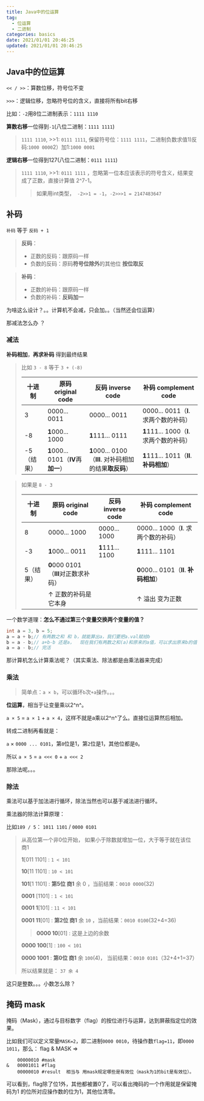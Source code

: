 ```yaml
---
title: Java中的位运算
tag:
  - 位运算
  - 二进制
categories: basics
date: 2021/01/01 20:46:25
updated: 2021/01/01 20:46:25
---
```




## Java中的位运算

`<< / >>`：算数位移，符号位不变

`>>>`：逻辑位移，忽略符号位的含义，直接将所有bit右移

比如：`-2`用8位二进制表示：`1111 1110`

**算数右移**一位得到`-1`(八位二进制：`1111 1111`)

> `1111 1110`, >>1: `0111 1111`, 保留符号位：`1111 1111`，二进制负数求值1)反码:`1000 0000`2）加1:`1000 0001`

**逻辑右移**一位得到127(八位二进制：`0111 1111`)

> `1111 1110`, >>1: `0111 1111` ，忽略第一位本应该表示的符号含义，结果变成了正数，直接计算值 2^7-1。
>
> > 如果用int类型，` -2>>1 = -1`，`-2>>>1 = 2147483647`



## 补码

`补码` 等于 `反码 + 1`

> **反码**：
>
> - 正数的反码：跟原码一样
> - 负数的反码：原码**符号位除外**的其他位  **按位取反**

> **补码**：
>
> - 正数的补码：跟原码一样
> - 负数的补码：**反码加一**

为啥这么设计？。。计算机不会减，只会加。。（当然还会位运算）





那减法怎么办 ？ 

### 减法

 **补码相加**，**再求补码** 得到最终结果

> 比如    `3 - 8`    等于    `3 + (-8)`
>
> | 十进制     | 原码 original code                    | 反码 inverse code                                       | 补码 complement code                      |
> | ---------- | ------------------------------------- | ------------------------------------------------------- | ----------------------------------------- |
> | 3          | 0000... 0011                          | 0000... 0011                                            | 0000... 0011（**I**. 求两个数的补码）     |
> | -8         | **1**000... 1000                      | **1**111... 0111                                        | **1**111... 1000（**I**. 求两个数的补码） |
> | -5（结果） | **1**000... 0101（**IV**再 **加一**） | **1**000... 0100（**III**. 对补码相加的结果**取反码**） | **1**111... 1011（**II**. **补码相加**）  |



>   如果是 `8 - 3`
>
>   | 十进制    | 原码 original code                   | 反码 inverse code | 补码 complement code                     |
>   | --------- | ------------------------------------ | ----------------- | ---------------------------------------- |
>   | 8         | 0000... 1000                         | 0000... 1000      | 0000... 1000（**I**. 求两个数的补码）    |
>   | -3        | **1**000... 0011                     | **1**111... 1100  | **1**111... 1101                         |
>   | 5（结果） | **0**000 0101（**III**对正数求补码） |                   | **0**000... 0101（**II**. **补码相加**） |
>   |           | ↑ 正数的补码是它本身                 |                   | ↑ 溢出 变为正数                          |



一个数学道理：**怎么不通过第三个变量交换两个变量的值？**

```java
int a = 3, b = 5;
a = a + b;// 有两数之和 和 b，就能算出a，我们要把a.val赋给b
b = a - b;// a+b-b 还是a，  现在我们有两数之和(a)和原来的a值，可以求出原来b的值 把原来b.val给a喽
a = a - b;// 完活
```





那计算机怎么计算乘法呢？（其实乘法、除法都是由乘法器来完成）

### 乘法

> 简单点：`a × b`，可以循环`b`次`+a`操作。。。

**位运算**，相当于让变量乘以2^n^。

`a × 5` = `a × 1` + `a × 4`，这样不就是a乘以2^n^了么。直接位运算然后相加。

转成二进制再看就是：

`a` × `0000 ... 0101`，第`0`位是1，第`2`位是1，其他位都是`0`。

所以 `a × 5` = `a <<< 0` + `a <<< 2`



那除法呢。。。

### 除法

乘法可以基于加法进行循环，除法当然也可以基于减法进行循环。

乘法器的除法计算原理：

比如`189 / 5`：  `1011 1101` / `0000 0101`

> 从高位第一个非0位开始， 如果小于除数就增加一位，大于等于就在该位 商1
>
> **1**[011 1101] : `1 < 101`
>
> **10**[11 1101] : `10 < 101`
>
> **101**[1 1101] :  **第5位 商1**  余 0 ，当前结果：`0010 0000`(32)
>
> **0001** [1101] : `1 < 101`
>
> **0001 1**[101] : `11 < 101`
>
> **0001 11**[01] :  **第2位 商1** 余 `10` ，当前结果：`0010 0100`(32+4=36)
>
> > **0000 10**[01] : 这是上边的余数
>
> **0000 100**[1] :  `100 < 101`
>
> **0000 1001** :  **第0位 商1** 余 `100`(4)， 当前结果：`0010 0101`（32+4+1=37）
>
> 所以结果就是： `37 余 4`



这只是整数。。。小数怎么除？





## 掩码 mask

掩码（Mask），通过与目标数字（flag）的按位进行与运算，达到屏蔽指定位的效果。

比如我们可以定义常量`MASK=2`，即二进制`0000 0010`，待操作数`flag=11`，即`0000 1011`，那么： flag & MASK =>

```shell
    00000010 #mask
&   00001011 #flag
    00000010 #result  相当与 用mask规定哪些是有效位（mask为1的bit是有效位）。
```

可以看到，flag除了位1外，其他都被置0了，可以看出掩码的一个作用就是保留掩码为1 的位所对应操作数的位为1，其他位清零。